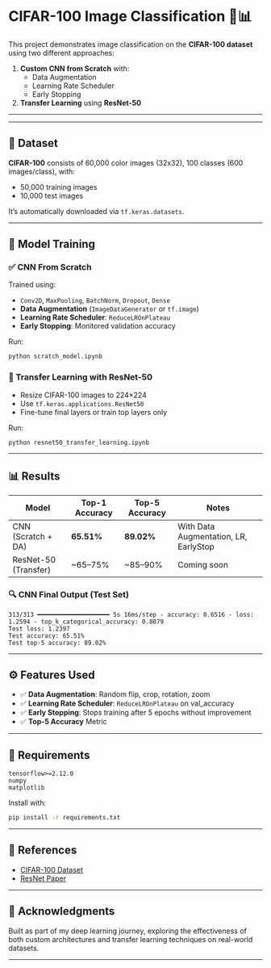 # CIFAR-100 Image Classification 🧠📊

This project demonstrates image classification on the **CIFAR-100 dataset** using two different approaches:

1. **Custom CNN from Scratch** with:
   - Data Augmentation
   - Learning Rate Scheduler
   - Early Stopping
2. **Transfer Learning** using **ResNet-50**

---

---

## 🧠 Dataset

**CIFAR-100** consists of 60,000 color images (32x32), 100 classes (600 images/class), with:
- 50,000 training images
- 10,000 test images

It’s automatically downloaded via `tf.keras.datasets`.

---

## 🚀 Model Training

### ✅ CNN From Scratch

Trained using:
- `Conv2D`, `MaxPooling`, `BatchNorm`, `Dropout`, `Dense`
- **Data Augmentation** (`ImageDataGenerator` or `tf.image`)
- **Learning Rate Scheduler**: `ReduceLROnPlateau`
- **Early Stopping**: Monitored validation accuracy

Run:

```bash
python scratch_model.ipynb
````

### 🔄 Transfer Learning with ResNet-50

* Resize CIFAR-100 images to 224×224
* Use `tf.keras.applications.ResNet50`
* Fine-tune final layers or train top layers only

Run:

```bash
python resnet50_transfer_learning.ipynb
```

---

## 📊 Results

| Model                | Top-1 Accuracy | Top-5 Accuracy | Notes                                 |
| -------------------- | -------------- | -------------- | ------------------------------------- |
| CNN (Scratch + DA)   | **65.51%**     | **89.02%**     | With Data Augmentation, LR, EarlyStop |
| ResNet-50 (Transfer) | \~65–75%       | \~85–90%       | Coming soon                           |

### 🔍 CNN Final Output (Test Set)

```
313/313 ━━━━━━━━━━━━━━━━━━━━ 5s 16ms/step - accuracy: 0.6516 - loss: 1.2594 - top_k_categorical_accuracy: 0.8879
Test loss: 1.2397
Test accuracy: 65.51%
Test top-5 accuracy: 89.02%
```

---

## ⚙️ Features Used

* ✅ **Data Augmentation**: Random flip, crop, rotation, zoom
* ✅ **Learning Rate Scheduler**: `ReduceLROnPlateau` on val\_accuracy
* ✅ **Early Stopping**: Stops training after 5 epochs without improvement
* ✅ **Top-5 Accuracy** Metric

---

## 🧰 Requirements

```
tensorflow>=2.12.0
numpy
matplotlib
```

Install with:

```bash
pip install -r requirements.txt
```

---

## 📎 References

* [CIFAR-100 Dataset](https://www.cs.toronto.edu/~kriz/cifar.html)
* [ResNet Paper](https://arxiv.org/abs/1512.03385)

---

## 🙌 Acknowledgments

Built as part of my deep learning journey, exploring the effectiveness of both custom architectures and transfer learning techniques on real-world datasets.

---

